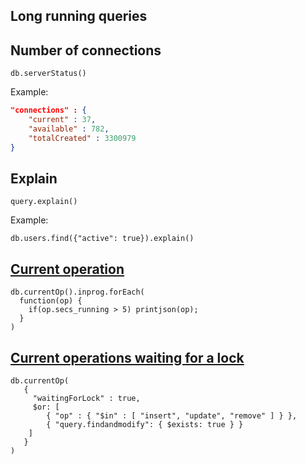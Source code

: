 ## Long running queries


## Number of connections
`db.serverStatus()`

Example:
```json
"connections" : {
	"current" : 37,
	"available" : 782,
	"totalCreated" : 3300979
}
```

## Explain

`query.explain()`

Example:
```
db.users.find({"active": true}).explain()
```

## [Current operation](https://blog.mlab.com/2014/02/mongodb-currentop-killop/)

```
db.currentOp().inprog.forEach(
  function(op) {
    if(op.secs_running > 5) printjson(op);
  }
)
```

## [Current operations waiting for a lock](https://docs.mongodb.com/manual/reference/method/db.currentOp/#write-operations-waiting-for-a-lock)

```
db.currentOp(
   {
     "waitingForLock" : true,
     $or: [
        { "op" : { "$in" : [ "insert", "update", "remove" ] } },
        { "query.findandmodify": { $exists: true } }
    ]
   }
)
```
